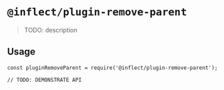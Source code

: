 # `@inflect/plugin-remove-parent`

> TODO: description

## Usage

```
const pluginRemoveParent = require('@inflect/plugin-remove-parent');

// TODO: DEMONSTRATE API
```
